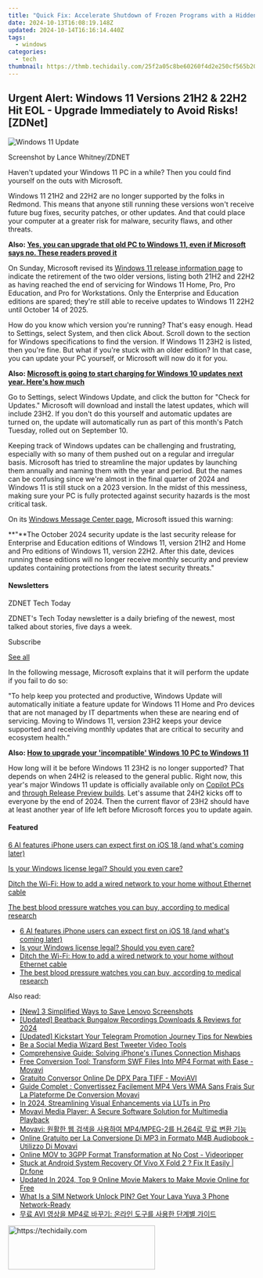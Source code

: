 ```yaml
---
title: "Quick Fix: Accelerate Shutdown of Frozen Programs with a Hidden Windows 11 Feature | PCWorld"
date: 2024-10-13T16:08:19.148Z
updated: 2024-10-14T16:16:14.440Z
tags:
  - windows
categories:
  - tech
thumbnail: https://thmb.techidaily.com/25f2a05c8be60260f4d2e250cf565b20fcb8e042ff2a6a838a8d8235c347643c.jpg
---
```


## Urgent Alert: Windows 11 Versions 21H2 & 22H2 Hit EOL - Upgrade Immediately to Avoid Risks![ZDNet]

![Windows 11 Update](https://www.zdnet.com/a/img/resize/a3d7f6204a4a80c657ff5a478fcd7dde3d2564e1/2024/09/11/b679a3e9-5816-4292-8618-8cad24cce468/figure-top-update-your-windows-11-pc-to-version-23h2-or-else.jpg?auto=webp&width=1280)

Screenshot by Lance Whitney/ZDNET

Haven't updated your Windows 11 PC in a while? Then you could find yourself on the outs with Microsoft. 

Windows 11 21H2 and 22H2 are no longer supported by the folks in Redmond. This means that anyone still running these versions won't receive future bug fixes, security patches, or other updates. And that could place your computer at a greater risk for malware, security flaws, and other threats.

**Also: [Yes, you can upgrade that old PC to Windows 11, even if Microsoft says no. These readers proved it](https://www.zdnet.com/article/yes-you-can-upgrade-that-old-pc-to-windows-11-even-if-microsoft-says-no-these-readers-proved-it/)**

On Sunday, Microsoft revised its [Windows 11 release information page](https://learn.microsoft.com/en-us/windows/release-health/windows11-release-information) to indicate the retirement of the two older versions, listing both 21H2 and 22H2 as having reached the end of servicing for Windows 11 Home, Pro, Pro Education, and Pro for Workstations. Only the Enterprise and Education editions are spared; they're still able to receive updates to Windows 11 22H2 until October 14 of 2025.

How do you know which version you're running? That's easy enough. Head to Settings, select System, and then click About. Scroll down to the section for Windows specifications to find the version. If Windows 11 23H2 is listed, then you're fine. But what if you're stuck with an older edition? In that case, you can update your PC yourself, or Microsoft will now do it for you.

**Also: [Microsoft is going to start charging for Windows 10 updates next year. Here's how much](https://www.zdnet.com/article/microsoft-is-going-to-start-charging-for-windows-10-updates-next-year-heres-how-much/)**

Go to Settings, select Windows Update, and click the button for "Check for Updates." Microsoft will download and install the latest updates, which will include 23H2\. If you don't do this yourself and automatic updates are turned on, the update will automatically run as part of this month's Patch Tuesday, rolled out on September 10.

Keeping track of Windows updates can be challenging and frustrating, especially with so many of them pushed out on a regular and irregular basis. Microsoft has tried to streamline the major updates by launching them annually and naming them with the year and period. But the names can be confusing since we're almost in the final quarter of 2024 and Windows 11 is still stuck on a 2023 version. In the midst of this messiness, making sure your PC is fully protected against security hazards is the most critical task.

On its [Windows Message Center page](https://learn.microsoft.com/en-us/windows/release-health/windows-message-center), Microsoft issued this warning:

**"**The October 2024 security update is the last security release for Enterprise and Education editions of Windows 11, version 21H2 and Home and Pro editions of Windows 11, version 22H2\. After this date, devices running these editions will no longer receive monthly security and preview updates containing protections from the latest security threats."

#### Newsletters

ZDNET Tech Today

ZDNET's Tech Today newsletter is a daily briefing of the newest, most talked about stories, five days a week.

 Subscribe

[See all](https://www.zdnet.com/newsletters/)

In the following message, Microsoft explains that it will perform the update if you fail to do so:

"To help keep you protected and productive, Windows Update will automatically initiate a feature update for Windows 11 Home and Pro devices that are not managed by IT departments when these are nearing end of servicing. Moving to Windows 11, version 23H2 keeps your device supported and receiving monthly updates that are critical to security and ecosystem health."

**Also: [How to upgrade your 'incompatible' Windows 10 PC to Windows 11](https://www.zdnet.com/article/how-to-upgrade-your-incompatible-windows-10-pc-to-windows-11/)**

How long will it be before Windows 11 23H2 is no longer supported? That depends on when 24H2 is released to the general public. Right now, this year's major Windows 11 update is officially available only on [Copilot PCs](https://support.microsoft.com/en-us/topic/kb5043950-windows-11-version-24h2-support-2fd719b6-8c26-469f-99fe-832eb1b702d7) and [through Release Preview builds](https://blogs.windows.com/windows-insider/2024/05/22/releasing-windows-11-version-24h2-to-the-release-preview-channel/). Let's assume that 24H2 kicks off to everyone by the end of 2024\. Then the current flavor of 23H2 should have at least another year of life left before Microsoft forces you to update again.

#### Featured

[6 AI features iPhone users can expect first on iOS 18 (and what's coming later)](https://www.zdnet.com/article/6-ai-features-iphone-users-can-expect-first-on-ios-18-and-whats-coming-later/ "6 AI features iPhone users can expect first on iOS 18 (and what's coming later)")

[Is your Windows license legal? Should you even care?](https://www.zdnet.com/article/is-your-windows-license-legal-should-you-even-care/ "Is your Windows license legal? Should you even care?")

[Ditch the Wi-Fi: How to add a wired network to your home without Ethernet cable](https://www.zdnet.com/article/ditch-the-wi-fi-how-to-add-a-wired-network-to-your-home-without-ethernet-cable/ "Ditch the Wi-Fi: How to add a wired network to your home without Ethernet cable")

[The best blood pressure watches you can buy, according to medical research](https://www.zdnet.com/article/best-blood-pressure-watch/ "The best blood pressure watches you can buy, according to medical research")

* [6 AI features iPhone users can expect first on iOS 18 (and what's coming later)](https://www.zdnet.com/article/6-ai-features-iphone-users-can-expect-first-on-ios-18-and-whats-coming-later/ "6 AI features iPhone users can expect first on iOS 18 (and what's coming later)")
* [Is your Windows license legal? Should you even care?](https://www.zdnet.com/article/is-your-windows-license-legal-should-you-even-care/ "Is your Windows license legal? Should you even care?")
* [Ditch the Wi-Fi: How to add a wired network to your home without Ethernet cable](https://www.zdnet.com/article/ditch-the-wi-fi-how-to-add-a-wired-network-to-your-home-without-ethernet-cable/ "Ditch the Wi-Fi: How to add a wired network to your home without Ethernet cable")
* [The best blood pressure watches you can buy, according to medical research](https://www.zdnet.com/article/best-blood-pressure-watch/ "The best blood pressure watches you can buy, according to medical research")

<ins class="adsbygoogle"
     style="display:block"
     data-ad-format="autorelaxed"
     data-ad-client="ca-pub-7571918770474297"
     data-ad-slot="1223367746"></ins>

<ins class="adsbygoogle"
     style="display:block"
     data-ad-client="ca-pub-7571918770474297"
     data-ad-slot="8358498916"
     data-ad-format="auto"
     data-full-width-responsive="true"></ins>

<span class="atpl-alsoreadstyle">Also read:</span>
<div><ul>
<li><a href="https://screen-activity-recording.techidaily.com/new-3-simplified-ways-to-save-lenovo-screenshots/"><u>[New] 3 Simplified Ways to Save Lenovo Screenshots</u></a></li>
<li><a href="https://screen-activity-recording.techidaily.com/updated-beatback-bungalow-recordings-downloads-and-reviews-for-2024/"><u>[Updated] Beatback Bungalow Recordings Downloads & Reviews for 2024</u></a></li>
<li><a href="https://extra-support.techidaily.com/updated-kickstart-your-telegram-promotion-journey-tips-for-newbies/"><u>[Updated] Kickstart Your Telegram Promotion Journey Tips for Newbies</u></a></li>
<li><a href="https://extra-resources.techidaily.com/be-a-social-media-wizard-best-tweeter-video-tools/"><u>Be a Social Media Wizard Best Tweeter Video Tools</u></a></li>
<li><a href="https://tech-revival.techidaily.com/comprehensive-guide-solving-iphones-itunes-connection-mishaps/"><u>Comprehensive Guide: Solving iPhone's iTunes Connection Mishaps</u></a></li>
<li><a href="https://win-help.techidaily.com/free-conversion-tool-transform-swf-files-into-mp4-format-with-ease-movavi/"><u>Free Conversion Tool: Transform SWF Files Into MP4 Format with Ease - Movavi</u></a></li>
<li><a href="https://win-help.techidaily.com/gratuito-conversor-online-de-dpx-para-tiff-moviavi/"><u>Gratuito Conversor Online De DPX Para TIFF - MoviAVI</u></a></li>
<li><a href="https://win-help.techidaily.com/guide-complet-convertissez-facilement-mp4-vers-wma-sans-frais-sur-la-plateforme-de-conversion-movavi/"><u>Guide Complet : Convertissez Facilement MP4 Vers WMA Sans Frais Sur La Plateforme De Conversion Movavi</u></a></li>
<li><a href="https://vp-tips.techidaily.com/in-2024-streamlining-visual-enhancements-via-luts-in-pro/"><u>In 2024, Streamlining Visual Enhancements via LUTs in Pro</u></a></li>
<li><a href="https://win-help.techidaily.com/movavi-media-player-a-secure-software-solution-for-multimedia-playback/"><u>Movavi Media Player: A Secure Software Solution for Multimedia Playback</u></a></li>
<li><a href="https://win-help.techidaily.com/movavi-mp4mpeg-2-h264/"><u>Movavi: 원활한 웹 검색을 사용하여 MP4/MPEG-2를 H.264로 무료 변환 기능</u></a></li>
<li><a href="https://win-help.techidaily.com/online-gratuito-per-la-conversione-di-mp3-in-formato-m4b-audiobook-utilizzo-di-movavi/"><u>Online Gratuito per La Conversione Di MP3 in Formato M4B Audiobook - Utilizzo Di Movavi</u></a></li>
<li><a href="https://win-help.techidaily.com/online-mov-to-3gpp-format-transformation-at-no-cost-videoripper/"><u>Online MOV to 3GPP Format Transformation at No Cost - Videoripper</u></a></li>
<li><a href="https://howto.techidaily.com/stuck-at-android-system-recovery-of-vivo-x-fold-2-fix-it-easily-drfone-by-drfone-fix-android-problems-fix-android-problems/"><u>Stuck at Android System Recovery Of Vivo X Fold 2 ? Fix It Easily | Dr.fone</u></a></li>
<li><a href="https://smart-video-editing.techidaily.com/updated-in-2024-top-9-online-movie-makers-to-make-movie-online-for-free/"><u>Updated In 2024, Top 9 Online Movie Makers to Make Movie Online for Free</u></a></li>
<li><a href="https://sim-unlock.techidaily.com/what-is-a-sim-network-unlock-pin-get-your-lava-yuva-3-phone-network-ready-by-drfone-android/"><u>What Is a SIM Network Unlock PIN? Get Your Lava Yuva 3 Phone Network-Ready</u></a></li>
<li><a href="https://win-help.techidaily.com/1726227639385-avi-mp4/"><u>무료 AVI 영상을 MP4로 바꾸기: 온라인 도구를 사용한 단계별 가이드</u></a></li>
</ul></div>

<!-- affiliate ads begin -->
<a href="https://aligracehair.sjv.io/c/5597632/2135400/19272" target="_top" id="2135400">
  <img src="//a.impactradius-go.com/display-ad/19272-2135400" border="0" alt="https://techidaily.com" width="300" height="90"/>
</a>
<img height="0" width="0" src="https://aligracehair.sjv.io/i/5597632/2135400/19272" style="position:absolute;visibility:hidden;" border="0" />
<!-- affiliate ads end -->

